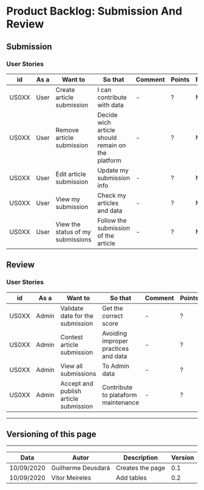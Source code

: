 # Product Backlog: Submission And Review



## Submission

### User Stories

|    id|  As a|                          Want to|                                           So that| Comment|Points|Priority|
|------|------|---------------------------------|--------------------------------------------------|--------|------|--------|
| US0XX|  User|        Create article submission|                        I can contribute with data|   -    |  ?   |  Must  |
| US0XX|  User|        Remove article submission| Decide wich article should remain on the platform|   -    |  ?   |  Must  |
| US0XX|  User|          Edit article submission|                         Update my submission info|   -    |  ?   |  Must  |
| US0XX|  User|               View my submission|                        Check my articles and data|   -    |  ?   |  Must  |
| US0XX|  User|View the status of my submissions|              Follow the submission of the article|   -    |  ?   |  Must  |



## Review

### User Stories

|    id|   As a|                               Want to|                              So that| Comment|Points| Priority|
|------|-------|--------------------------------------|-------------------------------------|--------|------|---------|
| US0XX|  Admin|      Validate date for the submission|                Get the correct score|   -    |  ?   |  Could  |
| US0XX|  Admin|            Contest article submission| Avoiding improper practices and data|   -    |  ?   |  Must   |
| US0XX|  Admin|                  View all submissions|                        To Admin data|   -    |  ?   |  Must   |
| US0XX|  Admin| Accept and publish article submission|  Contribute to plataform maintenance|   -    |  ?   |  Must   |


---

## Versioning of this page
---

|        Data|               Autor|       Description| Version|
|------------|--------------------|------------------|--------|
| 10/09/2020 | Guilherme Deusdará | Creates the page |    0.1 |
| 10/09/2020 | Vitor Meireles     | Add tables       |    0.2 |
